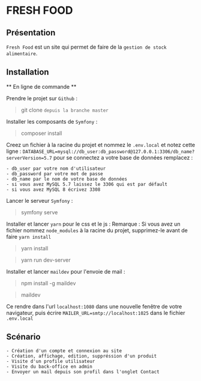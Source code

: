# FRESH FOOD #

## Présentation ##

`Fresh Food` est un site qui permet de faire de la `gestion de stock alimentaire`.

## Installation  ##

** En ligne de commande **

Prendre le projet sur `Github` :
> git clone `depuis la branche master`

Installer les composants de `Symfony` :
> composer install

Creez un fichier à la racine du projet et nommez le `.env.local` et notez cette ligne :
`DATABASE_URL=mysql://db_user:db_password@127.0.0.1:3306/db_name?serverVersion=5.7`
pour se connectez a votre base de données remplacez : 

    - db_user par votre nom d'utilisateur
    - db_password par votre mot de passe
    - db_name par le nom de votre base de données
    - si vous avez MySQL 5.7 laissez le 3306 qui est par défault
    - si vous avez MySQL 8 écrivez 3308

Lancer le serveur `Symfony` :
> symfony serve

Installer et lancer `yarn` pour le css et le js :
Remarque : Si vous avez un fichier nommez `node_modules` à la racine du projet, supprimez-le avant de faire `yarn install`

> yarn install

> yarn run dev-server

Installer et lancer `maildev` pour l'envoie de mail :

> npm install -g maildev

> maildev

Ce rendre dans l'url `localhost:1080` dans une nouvelle fenêtre de votre navigateur, 
puis écrire `MAILER_URL=smtp://localhost:1025` dans le fichier `.env.local`

## Scénario  ##
    
    - Création d'un compte et connexion au site
    - Création, affichage, edition, suppréssion d'un produit
    - Visite d'un profile utilisateur
    - Visite du back-office en admin
    - Envoyer un mail depuis son profil dans l'onglet Contact